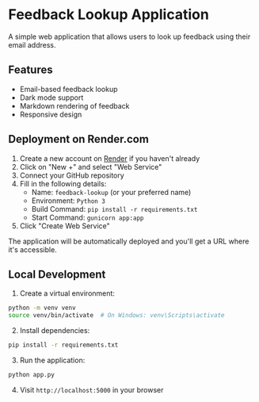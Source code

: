 # Feedback Lookup Application

A simple web application that allows users to look up feedback using their email address.

## Features
- Email-based feedback lookup
- Dark mode support
- Markdown rendering of feedback
- Responsive design

## Deployment on Render.com

1. Create a new account on [Render](https://render.com) if you haven't already
2. Click on "New +" and select "Web Service"
3. Connect your GitHub repository
4. Fill in the following details:
   - Name: `feedback-lookup` (or your preferred name)
   - Environment: `Python 3`
   - Build Command: `pip install -r requirements.txt`
   - Start Command: `gunicorn app:app`
5. Click "Create Web Service"

The application will be automatically deployed and you'll get a URL where it's accessible.

## Local Development

1. Create a virtual environment:
```bash
python -m venv venv
source venv/bin/activate  # On Windows: venv\Scripts\activate
```

2. Install dependencies:
```bash
pip install -r requirements.txt
```

3. Run the application:
```bash
python app.py
```

4. Visit `http://localhost:5000` in your browser
